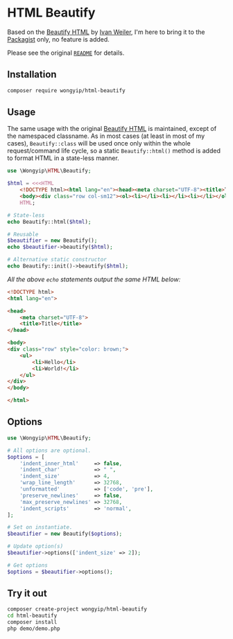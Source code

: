# HTML Beautify

Based on the [Beautify HTML](https://github.com/ivanweiler/beautify-html) by [Ivan Weiler](https://github.com/ivanweiler), I'm here to bring it to the [Packagist](https://packagist.org/) only, no feature is added.

Please see the original [`README`](README.org.md) for details.

## Installation
```sh
composer require wongyip/html-beautify
```

## Usage
The same usage with the original [Beautify HTML](https://github.com/ivanweiler/beautify-html)
is maintained, except of the namespaced classname. As in most cases (at least in most of my
cases), `Beautify::class` will be used once only within the whole request/command life cycle,
so a static `Beautify::html()` method is added to format HTML in a state-less manner.

```php
use \Wongyip\HTML\Beautify;

$html = <<<HTML
    <!DOCTYPE html><html lang="en"><head><meta charset="UTF-8"><title>Title</title></head>
    <body><div class="row col-sm12"><ol><li></li><li></li><li></li></ol></div></body></html>
    HTML;

# State-less
echo Beautify::html($html);

# Reusable
$beautifier = new Beautify();
echo $beautifier->beautify($html);

# Alternative static constructor
echo Beautify::init()->beautify($html);
```
_All the above `echo` statements output the same HTML below:_
```html
<!DOCTYPE html>
<html lang="en">

<head>
    <meta charset="UTF-8">
    <title>Title</title>
</head>

<body>
<div class="row" style="color: brown;">
    <ul>
        <li>Hello</li>
        <li>World!</li>
    </ul>
</div>
</body>

</html>
```

## Options
```php
use \Wongyip\HTML\Beautify;

# All options are optional.
$options = [
    'indent_inner_html'     => false,
    'indent_char'           => " ",
    'indent_size'           => 4,
    'wrap_line_length'      => 32768,
    'unformatted'           => ['code', 'pre'],
    'preserve_newlines'     => false,
    'max_preserve_newlines' => 32768,
    'indent_scripts'        => 'normal',
];

# Set on instantiate.
$beautifier = new Beautify($options);

# Update option(s)
$beautifier->options(['indent_size' => 2]);

# Get options
$options = $beautifier->options();
```

## Try it out
```bash
composer create-project wongyip/html-beautify
cd html-beautify
composer install
php demo/demo.php
```
